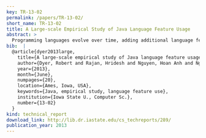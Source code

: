 ```yaml
---
key: TR-13-02
permalink: /papers/TR-13-02/
short_name: TR-13-02
title: A Large-scale Empirical Study of Java Language Feature Usage
abstract: >
  Programming languages evolve over time, adding additional language features to simplify common tasks and make the language easier to use. For example, the Java Language Specification has four editions and is currently drafting a fifth. While the addition of language features is driven by an assumed need by the community (often with direct requests for such features), there is little empirical evidence demonstrating how these new features are adopted by developers once released. In this paper, we analyze over 23k open-source Java projects representing over 7 million Java files, which when parsed contain over 14 billion AST nodes. We analyze this corpus to find uses of new Java language features over time. Our study gives interesting insights, such as: the fact that while all features are used, there are still millions of more places they could potentially be used; all features are used before release; and features tend to be adopted by committers on an individual basis rather than as a team.
bib:  |
  @article{dyer2013large,
    title={A large-scale empirical study of Java language feature usage},
    author={Dyer, Robert and Rajan, Hridesh and Nguyen, Hoan Anh and Nguyen, Tien N},
    year={2013},
    month={June},
    numpages={20},
    location={Ames, Iowa, USA},
    keywords={Java, empirical study, language feature use},
    institution={Iowa State U., Computer Sc.},
    number={13-02}
  }
kind: technical_report
download_link: http://lib.dr.iastate.edu/cs_techreports/289/
publication_year: 2013
---
```

